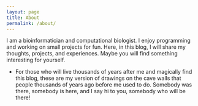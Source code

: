 ```yaml
---
layout: page
title: About
permalink: /about/
---
```


I am a bioinformatician and computational biologist. I enjoy programming and working on small projects for fun. Here, in this blog, I will share my thoughts, projects, and experiences. Maybe you will find something interesting for yourself.

- For those who will live thousands of years after me and magically find this blog, these are my version of drawings on the cave walls that people thousands of years ago before me used to do. Somebody was there, somebody is here, and I say hi to you, somebody who will be there!
